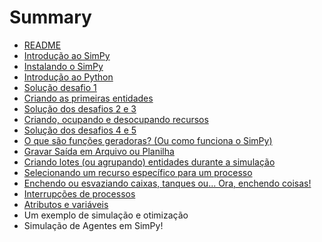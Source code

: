 # Summary

* [README](README.md)
* [Introdução ao SimPy](introducao_ao_simpy.md)
* [Instalando o SimPy](instalando_o_simpy.md)
* [Introdução ao Python](introducao_ao_python.md)
* [Solução desafio 1](solucao_desafio_1.md)
* [Criando as primeiras entidades](criando_as_primeiras_entidades.md)
* [Solução dos desafios 2 e 3](solucao_dos_desafios_2_e_3.md)
* [Criando, ocupando e desocupando recursos](criando,_ocupando_e_desocupando_recursos.md)
* [Solução dos desafios 4 e 5](solucao_dos_desafios_4_e_5.md)
* [O que são funções geradoras? (Ou como funciona o SimPy)](o_que_sao_funcoes_geradoras_ou_como_funciona_o_simpy.md)
* [Gravar Saída em Arquivo ou Planilha](exportar_saida_para_arquivo_ou_planilha.md)
* [Criando lotes (ou agrupando) entidades durante a simulação](criando_lotes_ou_agrupando_entidades_durante_a_simulacao.md)
* [Selecionando um recurso específico para um processo](selecionando_um_recurso_especifico_para_um_processo.md)
* [Enchendo ou esvaziando caixas, tanques ou... Ora, enchendo coisas!](enchendo_ou_esvaziando_caixas_tanques.md)
* [Interrupções de processos](interrupcoes_de_processos.md)
* [Atributos e variáveis](atributos_e_variaveis.md)
* Um exemplo de simulação e otimização
* Simulação de Agentes em SimPy!

